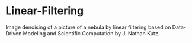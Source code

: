 # Linear-Filtering
Image denoising of a picture of a nebula by linear filtering based on Data-Driven Modeling and Scientific Computation by J. Nathan Kutz.
